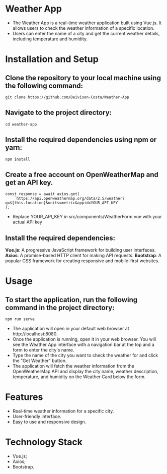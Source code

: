 # Weather App

- The Weather App is a real-time weather application built using Vue.js. It allows users to check the weather information of a specific location. 
- Users can enter the name of a city and get the current weather details, including temperature and humidity.

# Installation and Setup
## Clone the repository to your local machine using the following command:
    git clone https://github.com/Deivison-Costa/Weather-App
## Navigate to the project directory:
    cd weather-app
## Install the required dependencies using npm or yarn:
    npm install
## Create a free account on OpenWeatherMap and get an API key. 
    const response = await axios.get(
        `https://api.openweathermap.org/data/2.5/weather?q=${this.location}&units=metric&appid=YOUR_API_KEY`
    );

- Replace YOUR_API_KEY in src/components/WeatherForm.vue with your actual API key
## Install the required dependencies:
**Vue.js**: A progressive JavaScript framework for building user interfaces.
**Axios**: A promise-based HTTP client for making API requests.
**Bootstrap**: A popular CSS framework for creating responsive and mobile-first websites.

# Usage
## To start the application, run the following command in the project directory:
    npm run serve
- The application will open in your default web browser at http://localhost:8080.
- Once the application is running, open it in your web browser. You will see the Weather App interface with a navigation bar at the top and a form to enter the city's name. 
- Type the name of the city you want to check the weather for and click the "Get Weather" button.
- The application will fetch the weather information from the OpenWeatherMap API and display the city name, weather description, temperature, and humidity on the Weather Card below the form.

# Features
- Real-time weather information for a specific city.
- User-friendly interface.
- Easy to use and responsive design.

# Technology Stack
- Vue.js;
- Axios;
- Bootstrap.
